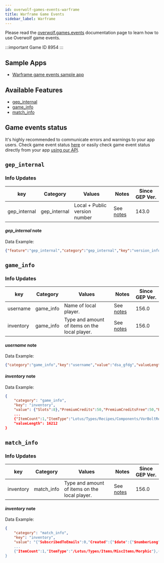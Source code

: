 ```yaml
---
id: overwolf-games-events-warframe
title: Warframe Game Events
sidebar_label: Warframe
---
```


Please read the [overwolf.games.events](overwolf-games-events) documentation page to learn how to use Overwolf game events.

:::important Game ID
8954
:::

## Sample Apps
* [Warframe game events sample app](https://github.com/overwolf/events-sample-apps)

## Available Features

* [gep_internal](#gep_internal)
* [game_info](#game_info)
* [match_info](#match_info)

## Game events status

It's highly recommended to communicate errors and warnings to your app users. Check game event status [here](../status/all) or easily check game event status directly from your app [using our API](../topics/howto-check-events-status-from-app).

## `gep_internal`

### Info Updates

key          | Category    | Values                    | Notes                 | Since GEP Ver. |
------------ | ------------| ------------------------- | --------------------- | ------------- | 
gep_internal | gep_internal| Local + Public version number|See [notes](#gep_internal-note)|   143.0       |

#### *gep_internal* note

Data Example:

```json
{"feature":"gep_internal","category":"gep_internal","key":"version_info","value":"{"local_version":"143.0.10","public_version":"143.0.10","is_updated":true}"}
```

## `game_info`

### Info Updates

key          | Category    | Values                    | Notes                 | Since GEP Ver. |
------------ | ------------| ------------------------- | --------------------- | ------------- | 
username    | game_info   | Name of local player.      |See [notes](#username-note)|   156.0       |
inventory    | game_info   | Type and amount of items on the local player.|See [notes](#inventory-note)|   156.0       |

#### *username* note

Data Example:

```json
{"category":"game_info","key":"username","value":"dsa_gfdg","valueLength":8}
```

#### *inventory* note

Data Example:

```json
{
    "category": "game_info",
    "key": "inventory",
    "value": {"Slots":8},"PremiumCredits":50,"PremiumCreditsFree":50,"PveBonusLoadoutBin":{"Slots":0},"PvpBonusLoadoutBin":{"Slots":0},
    ...
    {"ItemCount":1,"ItemType":"Lotus/Types/Recipes/Components/VorBoltRemoverFakeItem"}],
    "valueLength": 16212
}
```

## `match_info`

### Info Updates

key          | Category    | Values                    | Notes                 | Since GEP Ver. |
------------ | ------------| ------------------------- | --------------------- | ------------- | 
inventory    | match_info  | Type and amount of items on the local player.|See [notes](#inventory-note)|   156.0       |

#### *inventory* note

Data Example:

```json
{
    "category": "match_info",
    "key": "inventory",
    "value": "{"SubscribedToEmails":0,"Created":{"$date":{"$numberLong":"1599480129791"}},
    ...
    {"ItemCount":1,"ItemType":"/Lotus/Types/Items/MiscItems/Morphic"},{"ItemCount":626,"ItemType":"/Lotus/Types/Items/MiscItems/PolymerBundle"},{"ItemCount":1627,"ItemType":"/Lotus/Types/Items/MiscItems/Salvage"},
}
```
